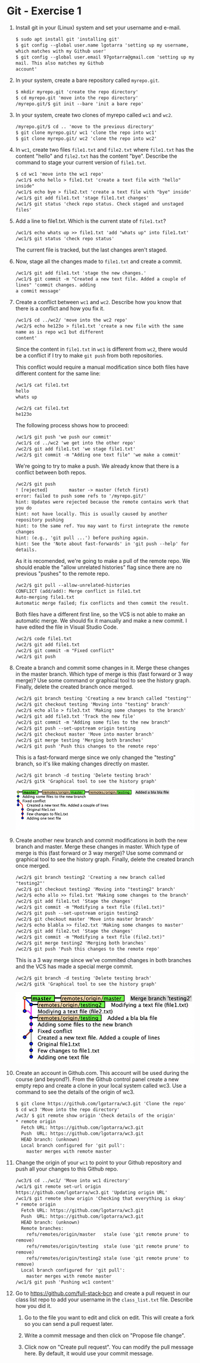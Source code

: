 Git - Exercise 1
===

1.  Install git in your (Linux) system and set your username and e-mail.

    ``` {breaklines=""}
    $ sudo apt install git 'installing git'
    $ git config --global user.name lgotarra 'setting up my username, which matches with my Github user'
    $ git config --global user.email 97gotarra@gmail.com 'setting up my mail. This also matches my Github
    account'
    ```

2.  In your system, create a bare repository called `myrepo.git`.

    ``` {breaklines=""}
    $ mkdir myrepo.git 'create the repo directory'
    $ cd myrepo.git 'move into the repo directory'
    /myrepo.git/$ git init --bare 'init a bare repo'
    ```

3.  In your system, create two clones of myrepo called `wc1` and `wc2`.

    ``` {breaklines=""}
    /myrepo.git/$ cd .. 'move to the previous directory'
    $ git clone myrepo.git/ wc1 'clone the repo into wc1'
    $ git clone myrepo.git/ wc2 'clone the repo into wc2'
    ```

4.  In `wc1`, create two files `file1.txt` and `file2.txt` where
    `file1.txt` has the content \"hello\" and `file2.txt` has the
    content \"bye\". Describe the command to stage your current version
    of `file1.txt`.

    ``` {breaklines=""}
    $ cd wc1 'move into the wc1 repo'
    /wc1/$ echo hello > file1.txt 'create a text file with "hello" inside"
    /wc1/$ echo bye > file2.txt 'create a text file with "bye" inside'
    /wc1/$ git add file1.txt 'stage file1.txt changes'
    /wc1/$ git status 'check repo status. Check staged and unstaged files'
    ```

5.  Add a line to file1.txt. Which is the current state of `file1.txt`?

    ``` {breaklines=""}
    /wc1/$ echo whats up >> file1.txt 'add "whats up" into file1.txt'
    /wc1/$ git status 'check repo status'            
    ```

    The current file is tracked, but the last changes aren't staged.

6.  Now, stage all the changes made to `file1.txt` and create a commit.

    ``` {breaklines=""}
    /wc1/$ git add file1.txt 'stage the new changes.'
    /wc1/$ git commit -m "Created a new text file. Added a couple of lines" 'commit changes. adding
    a commit message'
    ```

7.  Create a conflict between `wc1` and `wc2`. Describe how you know
    that there is a conflict and how you fix it.

    ``` {breaklines=""}
    /wc1/$ cd ../wc2/ 'move into the wc2 repo'
    /wc2/$ echo he123o > file1.txt 'create a new file with the same name as is repo wc1 but different 
    content'                  
    ```

    Since the content in `file1.txt` in `wc1` is different from `wc2`,
    there would be a conflict if I try to make `git push` from both
    repositories.

    This conflict would require a manual modification since both files
    have different content for the same line:

    ``` {breaklines=""}
    /wc1/$ cat file1.txt
    hello 
    whats up
    ```

    ``` {breaklines=""}
    /wc2/$ cat file1.txt
    he123o 
    ```

    The following process shows how to proceed:

    ``` {breaklines=""}
    /wc1/$ git push 'we push our commit'
    /wc1/$ cd ../wc2 'we get into the other repo'
    /wc2/$ git add file1.txt 'we stage file1.txt'
    /wc2/$ git commit -m "Adding one text file" 'we make a commit'
    ```

    We're going to try to make a push. We already know that there is a
    conflict between both repos.

        /wc2/$ git push 
        ! [rejected]        master -> master (fetch first)
        error: failed to push some refs to '/myrepo.git/'
        hint: Updates were rejected because the remote contains work that you do
        hint: not have locally. This is usually caused by another repository pushing
        hint: to the same ref. You may want to first integrate the remote changes
        hint: (e.g., 'git pull ...') before pushing again.
        hint: See the 'Note about fast-forwards' in 'git push --help' for details.

    As it is recomended, we're going to make a pull of the remote repo.
    We should enable the "allow unrelated histories" flag since there
    are no previous "pushes" to the remote repo.

        /wc2/$ git pull --allow-unrelated-histories 
        CONFLICT (add/add): Merge conflict in file1.txt
        Auto-merging file1.txt
        Automatic merge failed; fix conflicts and then commit the result.

    Both files have a different first line, so the VCS is not able to
    make an automatic merge. We should fix it manually and make a new
    commit. I have edited the file in Visual Studio Code.

    ``` {breaklines=""}
    /wc2/$ code file1.txt
    /wc2/$ git add file1.txt
    /wc2/$ git commit -m "Fixed conflict"
    /wc2/$ git push
    ```

8.  Create a branch and commit some changes in it. Merge these changes
    in the master branch. Which type of merge is this (fast forward or 3
    way merge)? Use some command or graphical tool to see the history
    graph. Finally, delete the created branch once merged.

    ``` {breaklines=""}
    /wc2/$ git branch testing 'Creating a new branch called "testing"'
    /wc2/$ git checkout testing 'Moving into "testing" branch'
    /wc2/$ echo allo > file3.txt 'Making some changes to the branch'
    /wc2/$ git add file3.txt 'Track the new file'
    /wc2/$ git commit -m "Adding some files to the new branch"
    /wc2/$ git push --set-upstream origin testing
    /wc2/$ git checkout master 'Move into master branch'
    /wc2/$ git merge testing 'Merging both branches'
    /wc2/$ git push 'Push this changes to the remote repo'
    ```

    This is a fast-forward merge since we only changed the "testing"
    branch, so it's like making changes directly on master.

    ``` {breaklines=""}
    /wc2/$ git branch -d testing 'Delete testing brach'
    /wc2/$ gitk 'Graphical tool to see the history graph' 
    ```

    ![image](images/gitk.png)

9.  Create another new branch and commit modifications in both the new
    branch and master. Merge these changes in master. Which type of
    merge is this (fast forward or 3 way merge)? Use some command or
    graphical tool to see the history graph. Finally, delete the created
    branch once merged.

    ``` {breaklines=""}
    /wc2/$ git branch testing2 'Creating a new branch called "testing2"'
    /wc2/$ git checkout testing2 'Moving into "testing2" branch'
    /wc2/$ echo allo >> file1.txt 'Making some changes to the branch'
    /wc2/$ git add file1.txt 'Stage the changes'
    /wc2/$ git commit -m "Modifying a text file (file1.txt)"
    /wc2/$ git push --set-upstream origin testing2
    /wc2/$ git checkout master 'Move into master branch'
    /wc2/$ echo blabla >> file2.txt 'Making some changes to master'
    /wc2/$ git add file2.txt 'Stage the changes'
    /wc2/$ git commit -m "Modifying a text file (file2.txt)"
    /wc2/$ git merge testing2 'Merging both branches'
    /wc2/$ git push 'Push this changes to the remote repo'                                 
    ```

    This is a 3 way merge since we've commited changes in both branches
    and the VCS has made a special merge commit.

    ``` {breaklines=""}
    /wc2/$ git branch -d testing 'Delete testing brach'
    /wc2/$ gitk 'Graphical tool to see the history graph' 
    ```

    ![image](images/gitk_02.png)

10. Create an account in Github.com. This account will be used during
    the course (and beyond?). From the Github control panel create a new
    empty repo and create a clone in your local system called wc3. Use a
    command to see the details of the origin of wc3.

    ``` {breaklines=""}
    $ git clone https://github.com/lgotarra/wc3.git 'Clone the repo'
    $ cd wc3 'Move into the repo directory'
    /wc3/ $ git remote show origin 'Check details of the origin'
    * remote origin
      Fetch URL: https://github.com/lgotarra/wc3.git
      Push  URL: https://github.com/lgotarra/wc3.git
      HEAD branch: (unknown)
      Local branch configured for 'git pull':
        master merges with remote master
    ```

11. Change the origin of your `wc1` to point to your Github repository
    and push all your changes to this Github repo.

    ``` {breaklines=""}
    /wc3/$ cd ../wc1/ 'Move into wc1 directory'
    /wc1/$ git remote set-url origin https://github.com/lgotarra/wc3.git 'Updating origin URL'
    /wc1/$ git remote show origin 'Checking that everything is okay'
    * remote origin
      Fetch URL: https://github.com/lgotarra/wc3.git
      Push  URL: https://github.com/lgotarra/wc3.git
      HEAD branch: (unknown)
      Remote branches:
        refs/remotes/origin/master   stale (use 'git remote prune' to remove)
        refs/remotes/origin/testing  stale (use 'git remote prune' to remove)
        refs/remotes/origin/testing2 stale (use 'git remote prune' to remove)
      Local branch configured for 'git pull':
        master merges with remote master
    /wc1/$ git push 'Pushing wc1 content'                 
    ```

12. Go to <https://github.com/full-stack-bcn> and create a pull request
    in our class list repo to add your username in the `class_list.txt`
    file. Describe how you did it.

    1.  Go to the file you want to edit and click on edit. This will
        create a fork so you can send a pull request later.

    2.  Write a commit message and then click on "Propose file change".

    3.  Click now on "Create pull request". You can modify the pull
        message here. By default, it would use your commit message.
